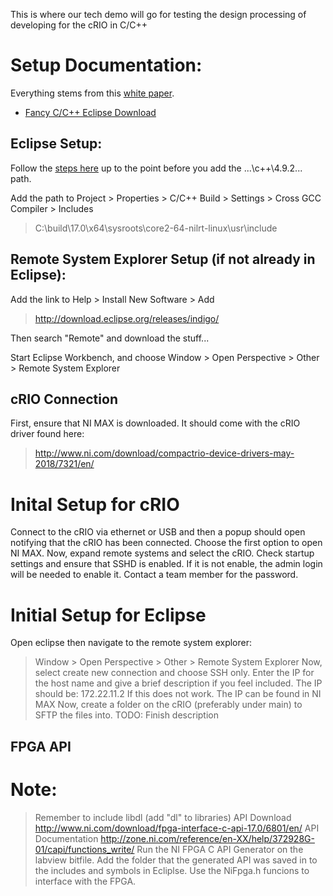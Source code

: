 This is where our tech demo will go for testing the design processing of developing for the cRIO in C/C++ 

# Setup Documentation:

Everything stems from this [white paper](http://www.ni.com/white-paper/14623/en/).
- [Fancy C/C++ Eclipse Download](http://www.ni.com/download/labview-real-time-module-2017/6731/en/)

## Eclipse Setup:

Follow the [steps here](http://www.ni.com/tutorial/14625/en/) up to the point before you add the ...\c++\4.9.2\... path.

Add the path to Project > Properties > C/C++ Build > Settings > Cross GCC Compiler > Includes 
> C:\build\17.0\x64\sysroots\core2-64-nilrt-linux\usr\include


## Remote System Explorer Setup (if not already in Eclipse):

Add the link to Help > Install New Software > Add  
> http://download.eclipse.org/releases/indigo/

Then search "Remote" and download the stuff...

Start Eclipse Workbench, and choose Window > Open Perspective > Other > Remote System Explorer

## cRIO Connection
First, ensure that NI MAX is downloaded. It should come with the cRIO driver found here:
> http://www.ni.com/download/compactrio-device-drivers-may-2018/7321/en/
# Inital Setup for cRIO
Connect to the cRIO via ethernet or USB and then a popup should open notifying that the cRIO has been connected.
Choose the first option to open NI MAX. Now, expand remote systems and select the cRIO. 
Check startup settings and ensure that SSHD is enabled. If it is not enable, the admin login will be needed to enable it. Contact a team member for the password.
# Initial Setup for Eclipse
Open eclipse then navigate to the remote system explorer:
> Window > Open Perspective > Other > Remote System Explorer
Now, select create new connection and choose SSH only.
Enter the IP for the host name and give a brief description if you feel included. The IP should be:
> 172.22.11.2
If this does not work. The IP can be found in NI MAX
Now, create a folder on the cRIO (preferably under main) to SFTP the files into.
TODO: Finish description

## FPGA API
# Note:
> Remember to include libdl (add "dl" to libraries)
API Download
> http://www.ni.com/download/fpga-interface-c-api-17.0/6801/en/
API Documentation 
> http://zone.ni.com/reference/en-XX/help/372928G-01/capi/functions_write/
Run the NI FPGA C API Generator on the labview bitfile. 
Add the folder that the generated API was saved in to the includes and symbols in Ecliplse.
Use the NiFpga.h funcions to interface with the FPGA.
